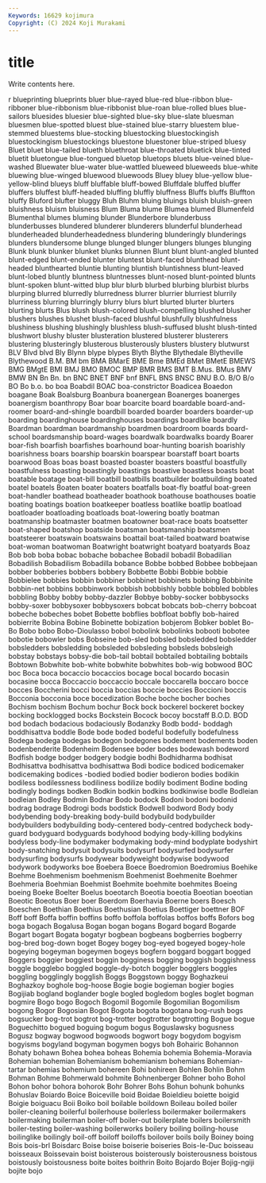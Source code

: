 ```yaml
---
Keywords: 16629 kojimura
Copyright: (C) 2024 Koji Murakami
---
```


# title

Write contents here.



r blueprinting blueprints bluer blue-rayed blue-red blue-ribbon blue-ribboner blue-ribbonism
blue-ribbonist blue-roan blue-rolled blues blue-sailors bluesides bluesier blue-sighted blue-sky blue-slate
bluesman bluesmen blue-spotted bluest blue-stained blue-starry bluestem blue-stemmed bluestems blue-stocking
bluestocking bluestockingish bluestockingism bluestockings bluestone bluestoner blue-striped bluesy Bluet bluet
blue-tailed blueth bluethroat blue-throated bluetick blue-tinted bluetit bluetongue blue-tongued bluetop
bluetops bluets blue-veined blue-washed Bluewater blue-water blue-wattled blueweed blueweeds blue-white
bluewing blue-winged bluewood bluewoods Bluey bluey blue-yellow blue-yellow-blind blueys bluff
bluffable bluff-bowed Bluffdale bluffed bluffer bluffers bluffest bluff-headed bluffing bluffly
bluffness Bluffs bluffs Bluffton bluffy Bluford blufter bluggy Bluh Bluhm
bluing bluings bluish bluish-green bluishness bluism bluisness Blum Bluma blume
Blumea blumed Blumenfeld Blumenthal blumes bluming blunder Blunderbore blunderbuss blunderbusses
blundered blunderer blunderers blunderful blunderhead blunderheaded blunderheadedness blundering blunderingly blunderings
blunders blundersome blunge blunged blunger blungers blunges blunging Blunk blunk
blunker blunket blunks blunnen Blunt blunt blunt-angled blunted blunt-edged blunt-ended
blunter bluntest blunt-faced blunthead blunt-headed blunthearted bluntie blunting bluntish bluntishness
blunt-leaved blunt-lobed bluntly bluntness bluntnesses blunt-nosed blunt-pointed blunts blunt-spoken blunt-witted
blup blur blurb blurbed blurbing blurbist blurbs blurping blurred blurredly
blurredness blurrer blurrier blurriest blurrily blurriness blurring blurringly blurry blurs
blurt blurted blurter blurters blurting blurts Blus blush blush-colored blush-compelling
blushed blusher blushers blushes blushet blush-faced blushful blushfully blushfulness blushiness
blushing blushingly blushless blush-suffused blusht blush-tinted blushwort blushy bluster blusteration
blustered blusterer blusterers blustering blusteringly blusterous blusterously blusters blustery blutwurst
BLV Blvd blvd Bly Blynn blype blypes Blyth Blythe Blythedale
Blytheville Blythewood B.M. BM bm BMA BMarE BME Bme BMEd
BMet BMetE BMEWS BMG BMgtE BMI BMJ BMO BMOC BMP
BMR BMS BMT B.Mus. BMus BMV BMW BN Bn Bn.
bn BNC BNET BNF bnf BNFL BNS BNSC BNU B.O.
B/O B/o BO Bo b.o. bo boa Boabdil BOAC boa-constrictor
Boadicea Boaedon boagane Boak Boalsburg Boanbura boanergean Boanerges boanerges boanergism
boanthropy Boar boar boarcite board boardable board-and-roomer board-and-shingle boardbill boarded
boarder boarders boarder-up boarding boardinghouse boardinghouses boardings boardlike boardly Boardman
boardman boardmanship boardmen boardroom boards board-school boardsmanship board-wages boardwalk boardwalks
boardy Boarer boar-fish boarfish boarfishes boarhound boar-hunting boarish boarishly boarishness
boars boarship boarskin boarspear boarstaff boart boarts boarwood Boas boas
boast boasted boaster boasters boastful boastfully boastfulness boasting boastingly boastings
boastive boastless boasts boat boatable boatage boat-bill boatbill boatbills boatbuilder
boatbuilding boated boatel boatels Boaten boater boaters boatfalls boat-fly boatful
boat-green boat-handler boathead boatheader boathook boathouse boathouses boatie boating boatings
boation boatkeeper boatless boatlike boatlip boatload boatloader boatloading boatloads boat-lowering
boatly boatman boatmanship boatmaster boatmen boatowner boat-race boats boatsetter boat-shaped
boatshop boatside boatsman boatsmanship boatsmen boatsteerer boatswain boatswains boattail boat-tailed
boatward boatwise boat-woman boatwoman Boatwright boatwright boatyard boatyards Boaz Bob
bob boba bobac bobache bobachee Bobadil bobadil Bobadilian Bobadilish Bobadilism
Bobadilla bobance Bobbe bobbed Bobbee bobbejaan bobber bobberies bobbers bobbery
Bobbette Bobbi Bobbie bobbie Bobbielee bobbies bobbin bobbiner bobbinet bobbinets
bobbing Bobbinite bobbin-net bobbins bobbinwork bobbish bobbishly bobble bobbled bobbles
bobbling Bobby bobby bobby-dazzler Bobbye bobby-socker bobbysocks bobby-soxer bobbysoxer bobbysoxers
bobcat bobcats bob-cherry bobcoat bobeche bobeches bobet Bobette bobflies bobfloat
bobfly bob-haired bobierrite Bobina Bobine Bobinette bobization bobjerom Bobker boblet
Bo-Bo Bobo bobo Bobo-Dioulasso bobol bobolink bobolinks bobooti bobotee bobotie
bobowler bobs Bobseine bob-sled bobsled bobsledded bobsledder bobsledders bobsledding bobsleded
bobsleding bobsleds bobsleigh bobstay bobstays bobsy-die bob-tail bobtail bobtailed bobtailing
bobtails Bobtown Bobwhite bob-white bobwhite bobwhites bob-wig bobwood BOC boc
Boca boca bocaccio bocaccios bocage bocal bocardo bocasin bocasine bocca
Boccaccio boccaccio boccale boccarella boccaro bocce bocces Boccherini bocci boccia
boccias boccie boccies Boccioni boccis Bocconia bocconia boce bocedization Boche
boche bocher boches Bochism bochism Bochum bochur Bock bock bockerel
bockeret bockey bocking bocklogged bocks Bockstein Bocock bocoy bocstaff B.O.D.
BOD bod bodach bodacious bodaciously Bodanzky Bodb bodd- boddagh boddhisattva
boddle Bode bode boded bodeful bodefully bodefulness Bodega bodega bodegas
bodegon bodegones bodement bodements boden bodenbenderite Bodenheim Bodensee boder bodes
bodewash bodeword Bodfish bodge bodger bodgery bodgie bodhi Bodhidharma bodhisat
Bodhisattva bodhisattva bodhisattwa Bodi bodice bodiced bodicemaker bodicemaking bodices -bodied
bodied bodier bodieron bodies bodikin bodiless bodilessness bodiliness bodilize bodily
bodiment Bodine boding bodingly bodings bodken Bodkin bodkin bodkins bodkinwise
bodle Bodleian bodleian Bodley Bodmin Bodnar Bodo bodock Bodoni bodoni
bodonid bodrag bodrage Bodrogi bods bodstick Bodwell bodword Body body
bodybending body-breaking body-build bodybuild bodybuilder bodybuilders bodybuilding body-centered body-centred bodycheck
body-guard bodyguard bodyguards bodyhood bodying body-killing bodykins bodyless body-line bodymaker
bodymaking body-mind bodyplate bodyshirt body-snatching bodysuit bodysuits bodysurf bodysurfed bodysurfer
bodysurfing bodysurfs bodywear bodyweight bodywise bodywood bodywork bodyworks boe Boebera
Boece Boedromion Boedromius Boehike Boehme Boehmenism boehmenism Boehmenist Boehmenite Boehmer
Boehmeria Boehmian Boehmist Boehmite boehmite boehmites Boeing boeing Boeke Boelter
Boelus boeotarch Boeotia boeotia Boeotian boeotian Boeotic Boeotus Boer boer
Boerdom Boerhavia Boerne boers Boesch Boeschen Boethian Boethius Boethusian Boetius
Boettiger boettner BOF Boff boff Boffa boffin boffins boffo boffola
boffolas boffos boffs Bofors bog boga bogach Bogalusa Bogan bogan
bogans Bogard bogard Bogarde Bogart bogart Bogata bogatyr bogbean bogbeans
bogberries bogberry bog-bred bog-down boget Bogey bogey bog-eyed bogeyed bogey-hole
bogeying bogeyman bogeymen bogeys bogfern boggard boggart bogged Boggers boggier
boggiest boggin bogginess bogging boggish boggishness boggle bogglebo boggled boggle-dy-botch
boggler bogglers boggles boggling bogglingly bogglish Boggs Boggstown boggy Boghazkeui
Boghazkoy boghole bog-hoose Bogie bogie bogieman bogier bogies Bogijiab bogland
boglander bogle bogled bogledom bogles boglet bogman bogmire Bogo bogo
Bogoch Bogomil Bogomile Bogomilian Bogomilism bogong Bogor Bogosian Bogot Bogota
bogota bogotana bog-rush bogs bogsucker bog-trot bogtrot bog-trotter bogtrotter bogtrotting
Bogue bogue Boguechitto bogued boguing bogum bogus Boguslawsky bogusness Bogusz
bogway bogwood bogwoods bogwort bogy bogydom bogyism bogyisms bogyland bogyman
bogymen bogys boh Bohairic Bohannon Bohaty bohawn Bohea bohea boheas
Bohemia bohemia Bohemia-Moravia Bohemian bohemian Bohemianism bohemianism bohemians Bohemian-tartar bohemias
bohemium bohereen Bohi bohireen Bohlen Bohlin Bohm Bohman Bohme Bohmerwald
bohmite Bohnenberger Bohner boho Bohol Bohon bohor bohora bohorok Bohr
Bohrer Bohs Bohun bohunk bohunks Bohuslav Boiardo Boice Boiceville boid
Boidae Boieldieu boiette boigid Boigie boiguacu Boii Boiko boil boilable
boildown Boileau boiled boiler boiler-cleaning boilerful boilerhouse boilerless boilermaker boilermakers
boilermaking boilerman boiler-off boiler-out boilerplate boilers boilersmith boiler-testing boiler-washing boilerworks
boilery boiling boiling-house boilinglike boilingly boil-off boiloff boiloffs boilover boils
boily Boiney boing Bois bois-brl Boisdarc Boise boise boiserie boiseries
Bois-le-Duc boisseau boisseaux Boissevain boist boisterous boisterously boisterousness boistous boistously
boistousness boite boites boithrin Boito Bojardo Bojer Bojig-ngiji bojite bojo
